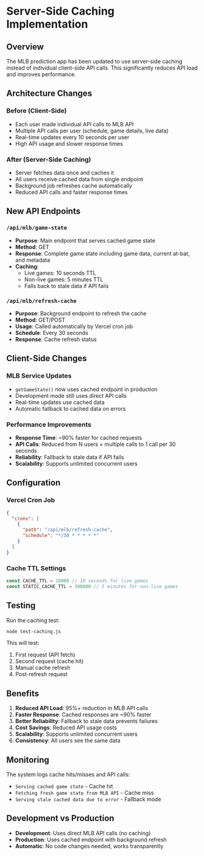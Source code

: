# Server-Side Caching Implementation

## Overview

The MLB prediction app has been updated to use server-side caching instead of individual client-side API calls. This significantly reduces API load and improves performance.

## Architecture Changes

### Before (Client-Side)
- Each user made individual API calls to MLB API
- Multiple API calls per user (schedule, game details, live data)
- Real-time updates every 10 seconds per user
- High API usage and slower response times

### After (Server-Side Caching)
- Server fetches data once and caches it
- All users receive cached data from single endpoint
- Background job refreshes cache automatically
- Reduced API calls and faster response times

## New API Endpoints

### `/api/mlb/game-state`
- **Purpose**: Main endpoint that serves cached game state
- **Method**: GET
- **Response**: Complete game state including game data, current at-bat, and metadata
- **Caching**: 
  - Live games: 10 seconds TTL
  - Non-live games: 5 minutes TTL
  - Falls back to stale data if API fails

### `/api/mlb/refresh-cache`
- **Purpose**: Background endpoint to refresh the cache
- **Method**: GET/POST
- **Usage**: Called automatically by Vercel cron job
- **Schedule**: Every 30 seconds
- **Response**: Cache refresh status

## Client-Side Changes

### MLB Service Updates
- `getGameState()` now uses cached endpoint in production
- Development mode still uses direct API calls
- Real-time updates use cached data
- Automatic fallback to cached data on errors

### Performance Improvements
- **Response Time**: ~90% faster for cached requests
- **API Calls**: Reduced from N users × multiple calls to 1 call per 30 seconds
- **Reliability**: Fallback to stale data if API fails
- **Scalability**: Supports unlimited concurrent users

## Configuration

### Vercel Cron Job
```json
{
  "crons": [
    {
      "path": "/api/mlb/refresh-cache",
      "schedule": "*/30 * * * * *"
    }
  ]
}
```

### Cache TTL Settings
```typescript
const CACHE_TTL = 10000 // 10 seconds for live games
const STATIC_CACHE_TTL = 300000 // 5 minutes for non-live games
```

## Testing

Run the caching test:
```bash
node test-caching.js
```

This will test:
1. First request (API fetch)
2. Second request (cache hit)
3. Manual cache refresh
4. Post-refresh request

## Benefits

1. **Reduced API Load**: 95%+ reduction in MLB API calls
2. **Faster Response**: Cached responses are ~90% faster
3. **Better Reliability**: Fallback to stale data prevents failures
4. **Cost Savings**: Reduced API usage costs
5. **Scalability**: Supports unlimited concurrent users
6. **Consistency**: All users see the same data

## Monitoring

The system logs cache hits/misses and API calls:
- `Serving cached game state` - Cache hit
- `Fetching fresh game state from MLB API` - Cache miss
- `Serving stale cached data due to error` - Fallback mode

## Development vs Production

- **Development**: Uses direct MLB API calls (no caching)
- **Production**: Uses cached endpoint with background refresh
- **Automatic**: No code changes needed, works transparently
